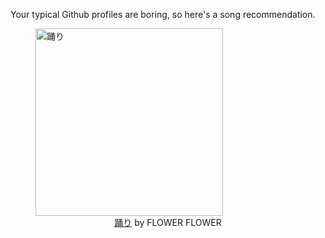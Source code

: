 Your typical Github profiles are boring, so here's a song recommendation.
<figure><img width="300" height="300" src="https://i.scdn.co/image/ab67616d0000b2731e36f43a3b5ab22e54afffbf" alt="踊り" /><figcaption align="center"><a href="https://open.spotify.com/track/68IE0aGiVl1HkC5pnMgCwM" target="_blank">踊り</a> by FLOWER FLOWER</figcaption></figure>
